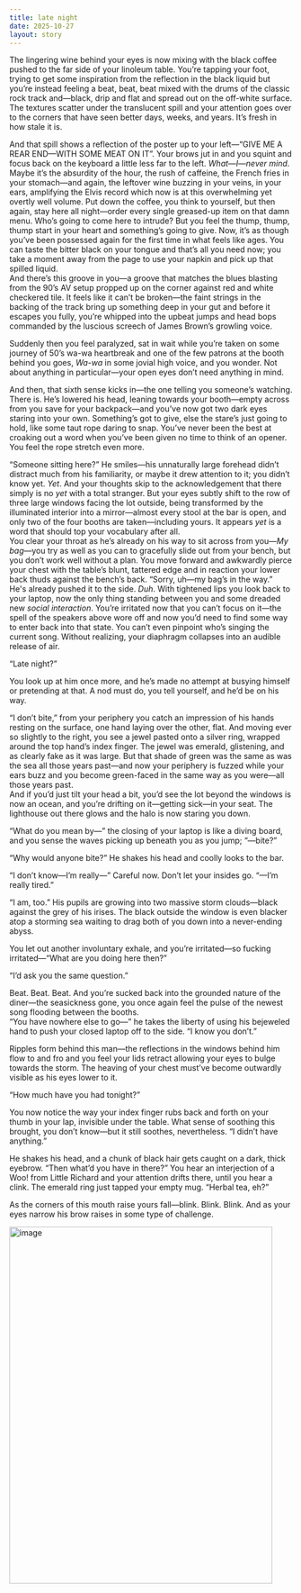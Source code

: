 ```yaml
---
title: late night
date: 2025-10-27
layout: story
---
```

The lingering wine behind your eyes is now mixing with the black coffee pushed to the far side of your linoleum table. You’re tapping your foot, trying to get some inspiration from the reflection in the black liquid but you’re instead feeling a beat, beat, beat mixed with the drums of the classic rock track and—black, drip and flat and spread out on the off-white surface. The textures scatter under the translucent spill and your attention goes over to the corners that have seen better days, weeks, and years. It’s fresh in how stale it is.  

And that spill shows a reflection of the poster up to your left—“GIVE ME A REAR END—WITH SOME MEAT ON IT”. Your brows jut in and you squint and focus back on the keyboard a little less far to the left. *What*—*I*—*never mind*. Maybe it’s the absurdity of the hour, the rush of caffeine, the French fries in your stomach—and again, the leftover wine buzzing in your veins, in your ears, amplifying the Elvis record which now is at this overwhelming yet overtly well volume. Put down the coffee, you think to yourself, but then again, stay here all night—order every single greased-up item on that damn menu. Who’s going to come here to intrude? But you feel the thump, thump, thump start in your heart and something’s going to give. Now, it’s as though you’ve been possessed again for the first time in what feels like ages. You can taste the bitter black on your tongue and that’s all you need now; you take a moment away from the page to use your napkin and pick up that spilled liquid.   
And there’s this groove in you—a groove that matches the blues blasting from the 90’s AV setup propped up on the corner against red and white checkered tile. It feels like it can’t be broken—the faint strings in the backing of the track bring up something deep in your gut and before it escapes you fully, you’re whipped into the upbeat jumps and head bops commanded by the luscious screech of James Brown’s growling voice.  

Suddenly then you feel paralyzed, sat in wait while you’re taken on some journey of 50’s wa-wa heartbreak and one of the few patrons at the booth behind you goes, *Wa-wa* in some jovial high voice, and you wonder. Not about anything in particular—your open eyes don’t need anything in mind.  

And then, that sixth sense kicks in—the one telling you someone’s watching. There is. He’s lowered his head, leaning towards your booth—empty across from you save for your backpack—and you’ve now got two dark eyes staring into your own. Something’s got to give, else the stare’s just going to hold, like some taut rope daring to snap. You’ve never been the best at croaking out a word when you’ve been given no time to think of an opener. You feel the rope stretch even more.  

“Someone sitting here?” He smiles—his unnaturally large forehead didn’t distract much from his familiarity, or maybe it drew attention to it; you didn’t know yet. *Yet*. And your thoughts skip to the acknowledgement that there simply is no *yet* with a total stranger. But your eyes subtly shift to the row of three large windows facing the lot outside, being transformed by the illuminated interior into a mirror—almost every stool at the bar is open, and only two of the four booths are taken—including yours. It appears *yet* is a word that should top your vocabulary after all.   
You clear your throat as he’s already on his way to sit across from you—*My bag*—you try as well as you can to gracefully slide out from your bench, but you don’t work well without a plan. You move forward and awkwardly pierce your chest with the table’s blunt, tattered edge and in reaction your lower back thuds against the bench’s back. “Sorry, uh—my bag’s in the way.”  
He's already pushed it to the side. *Duh*. With tightened lips you look back to your laptop, now the only thing standing between you and some dreaded new *social interaction*. You’re irritated now that you can’t focus on it—the spell of the speakers above wore off and now you’d need to find some way to enter back into that state. You can’t even pinpoint who’s singing the current song. Without realizing, your diaphragm collapses into an audible release of air.  

“Late night?”  

You look up at him once more, and he’s made no attempt at busying himself or pretending at that. A nod must do, you tell yourself, and he’d be on his way.  

“I don’t bite,” from your periphery you catch an impression of his hands resting on the surface, one hand laying over the other, flat. And moving ever so slightly to the right, you see a jewel pasted onto a silver ring, wrapped around the top hand’s index finger. The jewel was emerald, glistening, and as clearly fake as it was large. But that shade of green was the same as was the sea all those years past—and now your periphery is fuzzed while your ears buzz and you become green-faced in the same way as you were—all those years past.  
And if you’d just tilt your head a bit, you’d see the lot beyond the windows is now an ocean, and you’re drifting on it—getting sick—in your seat. The lighthouse out there glows and the halo is now staring you down.  

“What do you mean by—” the closing of your laptop is like a diving board, and you sense the waves picking up beneath you as you jump; “—bite?”   

“Why would anyone bite?” He shakes his head and coolly looks to the bar.  

“I don’t know—I’m really—” Careful now. Don’t let your insides go. “—I’m really tired.”  

“I am, too.” His pupils are growing into two massive storm clouds—black against the grey of his irises. The black outside the window is even blacker atop a storming sea waiting to drag both of you down into a never-ending abyss.  

You let out another involuntary exhale, and you’re irritated—so fucking irritated—“What are you doing here then?”  

“I’d ask you the same question.”  

Beat. Beat. Beat. And you’re sucked back into the grounded nature of the diner—the seasickness gone, you once again feel the pulse of the newest song flooding between the booths.   
“You have nowhere else to go—” he takes the liberty of using his bejeweled hand to push your closed laptop off to the side. “I know you don’t.”  

Ripples form behind this man—the reflections in the windows behind him flow to and fro and you feel your lids retract allowing your eyes to bulge towards the storm. The heaving of your chest must’ve become outwardly visible as his eyes lower to it.  

“How much have you had tonight?”  

You now notice the way your index finger rubs back and forth on your thumb in your lap, invisible under the table. What sense of soothing this brought, you don’t know—but it still soothes, nevertheless. “I didn’t have anything.”  

He shakes his head, and a chunk of black hair gets caught on a dark, thick eyebrow. “Then what’d you have in there?” You hear an interjection of a Woo! from Little Richard and your attention drifts there, until you hear a clink. The emerald ring just tapped your empty mug. “Herbal tea, eh?”  

As the corners of this mouth raise yours fall—blink. Blink. Blink. And as your eyes narrow his brow raises in some type of challenge. 
 



 


 
<img width="468" height="634" alt="image" src="https://github.com/user-attachments/assets/e2e1fdc6-fbed-4345-9d60-05988b383454" />
